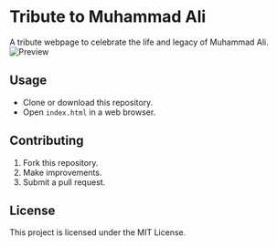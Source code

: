 # Tribute to Muhammad Ali

A tribute webpage to celebrate the life and legacy of Muhammad Ali.
![Preview](https://imgur.com/a/iRN5Z6h.gif)
## Usage
- Clone or download this repository.
- Open `index.html` in a web browser.

## Contributing
1. Fork this repository.
2. Make improvements.
3. Submit a pull request.

## License
This project is licensed under the MIT License.
